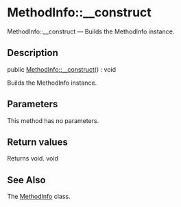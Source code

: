 MethodInfo::__construct
================

MethodInfo::__construct — Builds the MethodInfo instance.

Description
---------------


public [MethodInfo::__construct](https://github.com/lingtalfi/DocTools/blob/master/doc/api/DocTools/Info/MethodInfo/__construct.md)() : void




Builds the MethodInfo instance.




Parameters
--------------

This method has no parameters.


Return values
----------------

Returns void.
void








See Also
-----------

The [MethodInfo](https://github.com/lingtalfi/DocTools/blob/master/doc/api/DocTools/Info/MethodInfo.md) class.
